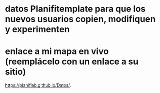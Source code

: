 #  datos Planifitemplate para que los nuevos usuarios copien, modifiquen y experimenten
# enlace a mi mapa en vivo (reemplácelo con un enlace a su sitio)
https://planiflab.github.io/Datos/.
